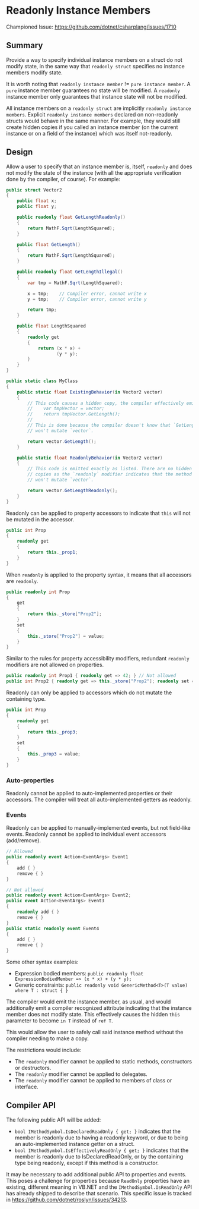 # Readonly Instance Members

Championed Issue: <https://github.com/dotnet/csharplang/issues/1710>

## Summary
[summary]: #summary

Provide a way to specify individual instance members on a struct do not modify state, in the same way that `readonly struct` specifies no instance members modify state.

It is worth noting that `readonly instance member` != `pure instance member`. A `pure` instance member guarantees no state will be modified. A `readonly` instance member only guarantees that instance state will not be modified.

All instance members on a `readonly struct` are implicitly `readonly instance members`. Explicit `readonly instance members` declared on non-readonly structs would behave in the same manner. For example, they would still create hidden copies if you called an instance member (on the current instance or on a field of the instance) which was itself not-readonly.

## Design
[design]: #design

Allow a user to specify that an instance member is, itself, `readonly` and does not modify the state of the instance (with all the appropriate verification done by the compiler, of course). For example:

```csharp
public struct Vector2
{
    public float x;
    public float y;

    public readonly float GetLengthReadonly()
    {
        return MathF.Sqrt(LengthSquared);
    }

    public float GetLength()
    {
        return MathF.Sqrt(LengthSquared);
    }

    public readonly float GetLengthIllegal()
    {
        var tmp = MathF.Sqrt(LengthSquared);

        x = tmp;    // Compiler error, cannot write x
        y = tmp;    // Compiler error, cannot write y

        return tmp;
    }

    public float LengthSquared
    {
        readonly get
        {
            return (x * x) +
                   (y * y);
        }
    }
}

public static class MyClass
{
    public static float ExistingBehavior(in Vector2 vector)
    {
        // This code causes a hidden copy, the compiler effectively emits:
        //    var tmpVector = vector;
        //    return tmpVector.GetLength();
        //
        // This is done because the compiler doesn't know that `GetLength()`
        // won't mutate `vector`.

        return vector.GetLength();
    }

    public static float ReadonlyBehavior(in Vector2 vector)
    {
        // This code is emitted exactly as listed. There are no hidden
        // copies as the `readonly` modifier indicates that the method
        // won't mutate `vector`.

        return vector.GetLengthReadonly();
    }
}
```

Readonly can be applied to property accessors to indicate that `this` will not be mutated in the accessor.

```csharp
public int Prop
{
    readonly get
    {
        return this._prop1;
    }
}
```

When `readonly` is applied to the property syntax, it means that all accessors are `readonly`.

```csharp
public readonly int Prop
{
    get
    {
        return this._store["Prop2"];
    }
    set
    {
        this._store["Prop2"] = value;
    }
}
```

Similar to the rules for property accessibility modifiers, redundant `readonly` modifiers are not allowed on properties.

```csharp
public readonly int Prop1 { readonly get => 42; } // Not allowed
public int Prop2 { readonly get => this._store["Prop2"]; readonly set => this._store["Prop2"]; } // Not allowed
```

Readonly can only be applied to accessors which do not mutate the containing type.

```csharp
public int Prop
{
    readonly get
    {
        return this._prop3;
    }
    set
    {
        this._prop3 = value;
    }
}
```

### Auto-properties
Readonly cannot be applied to auto-implemented properties or their accessors. The compiler will treat all auto-implemented getters as readonly.

### Events
Readonly can be applied to manually-implemented events, but not field-like events. Readonly cannot be applied to individual event accessors (add/remove).

```csharp
// Allowed
public readonly event Action<EventArgs> Event1
{
    add { }
    remove { }
}

// Not allowed
public readonly event Action<EventArgs> Event2;
public event Action<EventArgs> Event3
{
    readonly add { }
    remove { }
}
public static readonly event Event4
{
    add { }
    remove { }
}
```

Some other syntax examples:

* Expression bodied members: `public readonly float ExpressionBodiedMember => (x * x) + (y * y);`
* Generic constraints: `public readonly void GenericMethod<T>(T value) where T : struct { }`

The compiler would emit the instance member, as usual, and would additionally emit a compiler recognized attribute indicating that the instance member does not modify state. This effectively causes the hidden `this` parameter to become `in T` instead of `ref T`.

This would allow the user to safely call said instance method without the compiler needing to make a copy.

The restrictions would include:

* The `readonly` modifier cannot be applied to static methods, constructors or destructors.
* The `readonly` modifier cannot be applied to delegates.
* The `readonly` modifier cannot be applied to members of class or interface.

## Compiler API

The following public API will be added:

- `bool IMethodSymbol.IsDeclaredReadOnly { get; }` indicates that the member is readonly due to having a readonly keyword, or due to being an auto-implemented instance getter on a struct.
- `bool IMethodSymbol.IsEffectivelyReadOnly { get; }` indicates that the member is readonly due to IsDeclaredReadOnly, or by the containing type being readonly, except if this method is a constructor.

It may be necessary to add additional public API to properties and events. This poses a challenge for properties because `ReadOnly` properties have an existing, different meaning in VB.NET and the `IMethodSymbol.IsReadOnly` API has already shipped to describe that scenario. This specific issue is tracked in https://github.com/dotnet/roslyn/issues/34213.

